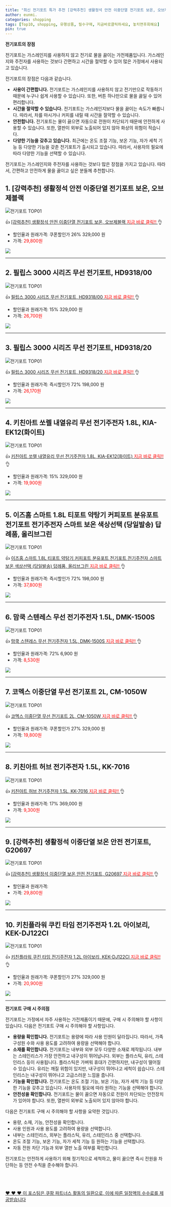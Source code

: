 ```yaml
---
title: "최신 전기포트 특가 추천 [강력추천] 생활정석 안전 이중단열 전기포트 보온, 오브제블랙 비교 장점"
author: eunmi.
categories: shopping
tags: [Top10, shopping, 유행상품, 필수구매, 지금바로클릭하세요, 놓치면후회해요]
pin: true
---
```

**전기포트의 장점**

전기포트는 가스레인지를 사용하지 않고 전기로 물을 끓이는 가전제품입니다. 가스레인지와 주전자를 사용하는 것보다 간편하고 시간을 절약할 수 있어 많은 가정에서 사용되고 있습니다.

전기포트의 장점은 다음과 같습니다.

* **사용이 간편합니다.** 전기포트는 가스레인지를 사용하지 않고 전기만으로 작동하기 때문에 누구나 쉽게 사용할 수 있습니다. 또한, 버튼 하나만으로 물을 끓일 수 있어 편리합니다.
* **시간을 절약할 수 있습니다.** 전기포트는 가스레인지보다 물을 끓이는 속도가 빠릅니다. 따라서, 차를 마시거나 커피를 내릴 때 시간을 절약할 수 있습니다.
* **안전합니다.** 전기포트는 물이 끓으면 자동으로 전원이 차단되기 때문에 안전하게 사용할 수 있습니다. 또한, 열판이 외부로 노출되어 있지 않아 화상의 위험이 적습니다.
* **다양한 기능을 갖추고 있습니다.** 최근에는 온도 조절 기능, 보온 기능, 자가 세척 기능 등 다양한 기능을 갖춘 전기포트가 출시되고 있습니다. 따라서, 사용자의 필요에 따라 다양한 기능을 선택할 수 있습니다.

전기포트는 가스레인지와 주전자를 사용하는 것보다 많은 장점을 가지고 있습니다. 따라서, 간편하고 안전하게 물을 끓이고 싶은 분들께 추천합니다.

   

## 1. [강력추천] 생활정석 안전 이중단열 전기포트 보온, 오브제블랙

![전기포트 TOP01](https://thumbnail6.coupangcdn.com/thumbnails/remote/230x230ex/image/vendor_inventory/430f/3075df1f9969688ca0b6dd3e4d60da5e43b70df9d123991793a4ff18bd6a.png)


👍 [[강력추천] 생활정석 안전 이중단열 전기포트 보온, 오브제블랙 <font color=red> 지금 바로 클릭!! </font> ](https://link.coupang.com/re/AFFSDP?lptag=AF3617701&subid=GithubCoopas&pageKey=7632376216&traceid=V0-153&itemId=20260130341&vendorItemId=86948022906) 👌 


- 할인율과 원래가격: 쿠폰할인가 26%  329,000   원
- 가격: <span style='color:red'>29,800원</span>

[![](/discount_price.png)](https://link.coupang.com/re/AFFSDP?lptag=AF3617701&subid=GithubCoopas&pageKey=7632376216&traceid=V0-153&itemId=20260130341&vendorItemId=86948022906)

---


   

## 2. 필립스 3000 시리즈 무선 전기포트, HD9318/00

![전기포트 TOP01](https://thumbnail6.coupangcdn.com/thumbnails/remote/230x230ex/image/retail/images/2414698092178492-dd39ef0d-83ca-4d47-bba7-0a7cdd58f94b.jpg)


👍 [필립스 3000 시리즈 무선 전기포트, HD9318/00 <font color=red> 지금 바로 클릭!! </font> ](https://link.coupang.com/re/AFFSDP?lptag=AF3617701&subid=GithubCoopas&pageKey=2068932759&traceid=V0-153&itemId=3515436045&vendorItemId=71501561558) 👌 


- 할인율과 원래가격: 15%  329,000   원
- 가격: <span style='color:red'>26,700원</span>

[![](/discount_price.png)](https://link.coupang.com/re/AFFSDP?lptag=AF3617701&subid=GithubCoopas&pageKey=2068932759&traceid=V0-153&itemId=3515436045&vendorItemId=71501561558)

---


   

## 3. 필립스 3000 시리즈 무선 전기포트, HD9318/20

![전기포트 TOP01](https://thumbnail9.coupangcdn.com/thumbnails/remote/230x230ex/image/retail/images/550198729724681-d74616e4-4b66-415e-a649-9fb26a769bee.jpg)


👍 [필립스 3000 시리즈 무선 전기포트, HD9318/20 <font color=red> 지금 바로 클릭!! </font> ](https://link.coupang.com/re/AFFSDP?lptag=AF3617701&subid=GithubCoopas&pageKey=2068932759&traceid=V0-153&itemId=3515436046&vendorItemId=71501561600) 👌 


- 할인율과 원래가격: 즉시할인가 72%  198,000   원
- 가격: <span style='color:red'>26,170원</span>

[![](/discount_price.png)](https://link.coupang.com/re/AFFSDP?lptag=AF3617701&subid=GithubCoopas&pageKey=2068932759&traceid=V0-153&itemId=3515436046&vendorItemId=71501561600)

---


   

## 4. 키친아트 쏘렐 내열유리 무선 전기주전자 1.8L, KIA-EK12(화이트)

![전기포트 TOP01](https://thumbnail7.coupangcdn.com/thumbnails/remote/230x230ex/image/retail/images/125237834074983-ea9fab60-fc53-466d-9fe1-c2e124f4f1e2.jpg)


👍 [키친아트 쏘렐 내열유리 무선 전기주전자 1.8L, KIA-EK12(화이트) <font color=red> 지금 바로 클릭!! </font> ](https://link.coupang.com/re/AFFSDP?lptag=AF3617701&subid=GithubCoopas&pageKey=7125352772&traceid=V0-153&itemId=17849954232&vendorItemId=72439442264) 👌 


- 할인율과 원래가격: 15%  329,000   원
- 가격: <span style='color:red'>19,900원</span>

[![](/discount_price.png)](https://link.coupang.com/re/AFFSDP?lptag=AF3617701&subid=GithubCoopas&pageKey=7125352772&traceid=V0-153&itemId=17849954232&vendorItemId=72439442264)

---


   

## 5. 이즈홈 스마트 1.8L 티포트 약탕기 커피포트 분유포트 전기포트 전기주전자 스마트 보온 색상선택 (당일발송) 답례품, 올리브그린

![전기포트 TOP01](https://thumbnail10.coupangcdn.com/thumbnails/remote/230x230ex/image/vendor_inventory/b3e8/23eee7872c29920569d40bac913bc9fd9af24d438e42afd76db7c034a0f2.jpg)


👍 [이즈홈 스마트 1.8L 티포트 약탕기 커피포트 분유포트 전기포트 전기주전자 스마트 보온 색상선택 (당일발송) 답례품, 올리브그린 <font color=red> 지금 바로 클릭!! </font> ](https://link.coupang.com/re/AFFSDP?lptag=AF3617701&subid=GithubCoopas&pageKey=7550948917&traceid=V0-153&itemId=19871621872&vendorItemId=73740064366) 👌 


- 할인율과 원래가격: 즉시할인가 72%  198,000   원
- 가격: <span style='color:red'>37,800원</span>

[![](/discount_price.png)](https://link.coupang.com/re/AFFSDP?lptag=AF3617701&subid=GithubCoopas&pageKey=7550948917&traceid=V0-153&itemId=19871621872&vendorItemId=73740064366)

---


   

## 6. 맘쿡 스텐레스 무선 전기주전자 1.5L, DMK-1500S

![전기포트 TOP01](https://thumbnail8.coupangcdn.com/thumbnails/remote/230x230ex/image/retail/images/31189534510417-20e9710d-871c-44dd-8c86-4ea03c5e4aea.jpg)


👍 [맘쿡 스텐레스 무선 전기주전자 1.5L, DMK-1500S <font color=red> 지금 바로 클릭!! </font> ](https://link.coupang.com/re/AFFSDP?lptag=AF3617701&subid=GithubCoopas&pageKey=5958786124&traceid=V0-153&itemId=10671803716&vendorItemId=77952596222) 👌 


- 할인율과 원래가격: 72%  6,900   원
- 가격: <span style='color:red'>8,530원</span>

[![](/discount_price.png)](https://link.coupang.com/re/AFFSDP?lptag=AF3617701&subid=GithubCoopas&pageKey=5958786124&traceid=V0-153&itemId=10671803716&vendorItemId=77952596222)

---


   

## 7. 코멕스 이중단열 무선 전기포트 2L, CM-1050W

![전기포트 TOP01](https://thumbnail7.coupangcdn.com/thumbnails/remote/230x230ex/image/retail/images/2023/07/24/17/7/837db526-43b7-4d02-a110-9d74fe615dae.jpg)


👍 [코멕스 이중단열 무선 전기포트 2L, CM-1050W <font color=red> 지금 바로 클릭!! </font> ](https://link.coupang.com/re/AFFSDP?lptag=AF3617701&subid=GithubCoopas&pageKey=7486122660&traceid=V0-153&itemId=19566096554&vendorItemId=86673957560) 👌 


- 할인율과 원래가격: 쿠폰할인가 27%  329,000   원
- 가격: <span style='color:red'>19,800원</span>

[![](/discount_price.png)](https://link.coupang.com/re/AFFSDP?lptag=AF3617701&subid=GithubCoopas&pageKey=7486122660&traceid=V0-153&itemId=19566096554&vendorItemId=86673957560)

---


   

## 8. 키친아트 허브 전기주전자 1.5L, KK-7016

![전기포트 TOP01](https://thumbnail8.coupangcdn.com/thumbnails/remote/230x230ex/image/vendor_inventory/b2d6/8063f8ce82f89ae08689855996fb4cf110cded2803b45d0423f388d74a08.jpg)


👍 [키친아트 허브 전기주전자 1.5L, KK-7016 <font color=red> 지금 바로 클릭!! </font> ](https://link.coupang.com/re/AFFSDP?lptag=AF3617701&subid=GithubCoopas&pageKey=257404847&traceid=V0-153&itemId=807835049&vendorItemId=5360579711) 👌 


- 할인율과 원래가격: 17%  369,000   원
- 가격: <span style='color:red'>9,300원</span>

[![](/discount_price.png)](https://link.coupang.com/re/AFFSDP?lptag=AF3617701&subid=GithubCoopas&pageKey=257404847&traceid=V0-153&itemId=807835049&vendorItemId=5360579711)

---


   

## 9. [강력추천] 생활정석 이중단열 보온 안전 전기포트, G20697

![전기포트 TOP01](https://thumbnail7.coupangcdn.com/thumbnails/remote/230x230ex/image/vendor_inventory/8110/a8f96c2425a6e101e3f6f1a4e64614dd389d38cea377781e343ad2039992.png)


👍 [[강력추천] 생활정석 이중단열 보온 안전 전기포트, G20697 <font color=red> 지금 바로 클릭!! </font> ](https://link.coupang.com/re/AFFSDP?lptag=AF3617701&subid=GithubCoopas&pageKey=7632380506&traceid=V0-153&itemId=20260150415&vendorItemId=86908519531) 👌 


- 할인율과 원래가격: 
- 가격: <span style='color:red'>29,800원</span>

[![](/discount_price.png)](https://link.coupang.com/re/AFFSDP?lptag=AF3617701&subid=GithubCoopas&pageKey=7632380506&traceid=V0-153&itemId=20260150415&vendorItemId=86908519531)

---


   

## 10. 키친플라워 쿠킨 타임 전기주전자 1.2L 아이보리, KEK-DJ122CI

![전기포트 TOP01](https://thumbnail9.coupangcdn.com/thumbnails/remote/230x230ex/image/retail/images/1286844793505406-f1a5d494-eaf5-4caf-aab6-d1718241669a.jpg)


👍 [키친플라워 쿠킨 타임 전기주전자 1.2L 아이보리, KEK-DJ122CI <font color=red> 지금 바로 클릭!! </font> ](https://link.coupang.com/re/AFFSDP?lptag=AF3617701&subid=GithubCoopas&pageKey=1073326408&traceid=V0-153&itemId=2022438300&vendorItemId=70022101306) 👌 


- 할인율과 원래가격: 쿠폰할인가 27%  329,000   원
- 가격: <span style='color:red'>20,900원</span>

[![](/discount_price.png)](https://link.coupang.com/re/AFFSDP?lptag=AF3617701&subid=GithubCoopas&pageKey=1073326408&traceid=V0-153&itemId=2022438300&vendorItemId=70022101306)

---
**전기포트 구매 시 주의점**

전기포트는 가정에서 자주 사용하는 가전제품이기 때문에, 구매 시 주의해야 할 사항이 있습니다. 다음은 전기포트 구매 시 주의해야 할 사항입니다.

* **용량을 확인합니다.** 전기포트는 용량에 따라 사용 인원이 달라집니다. 따라서, 가족 구성원 수와 사용 용도를 고려하여 용량을 선택해야 합니다.
* **소재를 확인합니다.** 전기포트는 내부와 외부 모두 다양한 소재로 제작됩니다. 내부는 스테인리스가 가장 안전하고 내구성이 뛰어납니다. 외부는 플라스틱, 유리, 스테인리스 등이 사용됩니다. 플라스틱은 가벼워 휴대가 간편하지만, 내구성이 떨어질 수 있습니다. 유리는 깨질 위험이 있지만, 내구성이 뛰어나고 세척이 쉽습니다. 스테인리스는 내구성이 뛰어나고 고급스러운 느낌을 줍니다.
* **기능을 확인합니다.** 전기포트는 온도 조절 기능, 보온 기능, 자가 세척 기능 등 다양한 기능을 갖추고 있습니다. 사용자의 필요에 따라 원하는 기능을 선택해야 합니다.
* **안전성을 확인합니다.** 전기포트는 물이 끓으면 자동으로 전원이 차단되는 안전장치가 있어야 합니다. 또한, 열판이 외부로 노출되어 있지 않아야 합니다.

다음은 전기포트 구매 시 주의해야 할 사항을 요약한 것입니다.

* 용량, 소재, 기능, 안전성을 확인합니다.
* 사용 인원과 사용 용도를 고려하여 용량을 선택합니다.
* 내부는 스테인리스, 외부는 플라스틱, 유리, 스테인리스 중 선택합니다.
* 온도 조절 기능, 보온 기능, 자가 세척 기능 등 원하는 기능을 선택합니다.
* 자동 전원 차단 기능과 외부 열판 노출 여부를 확인합니다.

전기포트는 안전하게 사용하기 위해 정기적으로 세척하고, 물이 끓으면 즉시 전원을 차단하는 등 안전 수칙을 준수해야 합니다.<br><br><br><br><br> [ ❤ ❤ ❤ 이 포스팅은 쿠팡 파트너스 활동의 일환으로, 이에 따른 일정액의 수수료를 제공받습니다](https://link.coupang.com/a/bcEFyh)